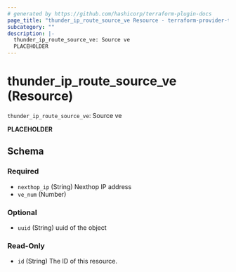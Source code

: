 ```yaml
---
# generated by https://github.com/hashicorp/terraform-plugin-docs
page_title: "thunder_ip_route_source_ve Resource - terraform-provider-thunder"
subcategory: ""
description: |-
  thunder_ip_route_source_ve: Source ve
  PLACEHOLDER
---
```


# thunder_ip_route_source_ve (Resource)

`thunder_ip_route_source_ve`: Source ve

__PLACEHOLDER__



<!-- schema generated by tfplugindocs -->
## Schema

### Required

- `nexthop_ip` (String) Nexthop IP address
- `ve_num` (Number)

### Optional

- `uuid` (String) uuid of the object

### Read-Only

- `id` (String) The ID of this resource.


